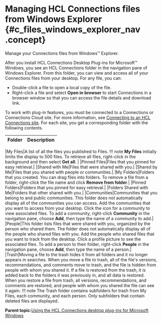# Managing HCL Connections files from Windows Explorer {#c_files_windows_explorer_nav .concept}

Manage your Connections files from Windows™ Explorer.

After you install HCL Connections Desktop Plug-ins for Microsoft™ Windows, you see an HCL Connections folder in the navigation pane of Windows Explorer. From this folder, you can view and access all of your Connections files from your desktop. For any file, you can:

- Double-click a file to open a local copy of the file.
- Right-click a file and select **Open in browser** to start Connections in a browser window so that you can access the file details and download link.

To work with plug-in features, you must be connected to a Connections or Connections Cloud site. For more information, see [Connecting to an HCL Connections site](t_ms_plugins_connect.md). For each site, you get a corresponding folder with the following contents.

|Folder|Description|
|------|-----------|

|My Files|A list of all the files you published to Files. !!! note
    **My Files** initially limits the display to 500 files. To retrieve all files, right-click in the background and then select **Get all**. |
|Pinned Files|Files that you pinned for easy retrieval.|
|Shared with Me|Files that were shared with you.|
|Shared by Me|Files that you shared with people or communities.|
|My Folders|Folders that you created. You can drag files into folders. To remove a file from a folder, right-click the file name and click **Remove from folder**.|
|Pinned Folders|Folders that you pinned for easy retrieval.|
|Folders Shared with Me|Folders that other shared with you.|
|Communities|Communities that you belong to and public communities. This folder does not automatically display all of the communities you can access. Add the communities that you want to access from your desktop. Click the icon for a community to view associated files. To add a community, right-click **Community** in the navigation pane, choose **Add**, then type the name of a community to add.|
|People|This folder lists files that were shared with you, organized by the person who shared them. The folder does not automatically display all of the people who shared files with you. Add the people who shared files that you want to track from the desktop. Click a profile picture to see the associated files. To add a person to their folder, right-click **People** in the navigation pane, choose **Add**, then type the name of a person.|
|Trash|Moving a file to the trash hides it from all folders and it no longer appears in searches. When you move a file to trash, all of the file's versions, recommendations, and comments move to trash, and the file is hidden from people with whom you shared it. If a file is restored from the trash, it is added back to the folders it was previously in, and all data is restored. When you restore a file from trash, all versions, recommendations, and comments are restored, and people with whom you shared the file can see it again. !!! note
    The Trash folder contains subfolders for trash from My Files, each community, and each person. Only subfolders that contain deleted files are displayed.

**Parent topic:**[Using the HCL Connections desktop plug-ins for Microsoft Windows](../../connectors/enduser/c_ms_plugins_win_explorer.md)

